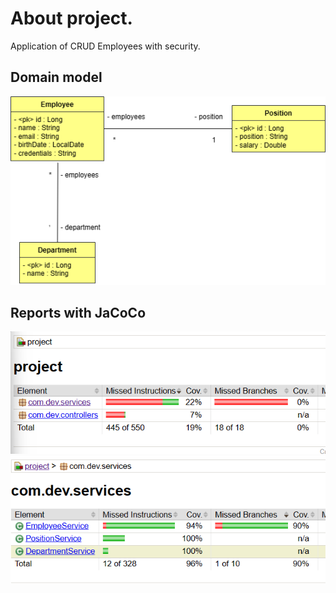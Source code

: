 # About project.

Application of CRUD Employees with security.

## Domain model
![Modelo Conceitual](https://github.com/cauerg44/pictures/blob/main/images/crud-employees-spring.png)

## Reports with JaCoCo
![Reports with JaCoCo](https://github.com/cauerg44/pictures/blob/main/images/Captura%20de%20tela%202024-04-02%20145345.png)
![Reports with JaCoCo](https://github.com/cauerg44/pictures/blob/main/images/Captura%20de%20tela%202024-04-03%20152844.png)
